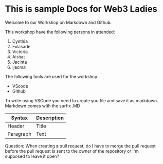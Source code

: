 # This is sample Docs for Web3 Ladies

Welcome to our Workshop on Markdown and Github.

This workshop have the following persons in attended:

1. Cynthia
2. Folasade
3. Victoria
4. Aishat
5. Jacinta
6. Ijeoma

The following tools are used for the workshop

* VScode
* Github

To write using VSCode you need to create you file and save it as markdown. Markdown comes with the surfix .MD


| Syntax | Description|
|---------|-----------|
|Header| Title|
|Paragraph| Text|

Question:
When creating a pull request, do I have to merge the pull request before the pull request is sent to the owner of the repository or I'm supposed to leave it open?